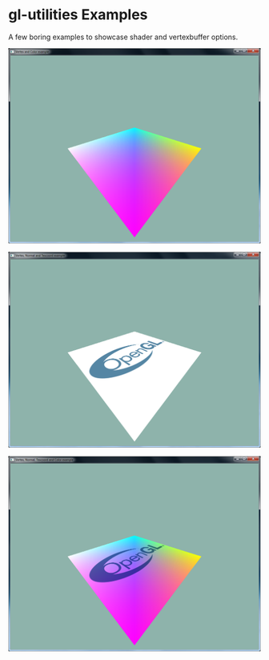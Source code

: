 # gl-utilities Examples #
A few boring examples to showcase shader and vertexbuffer options.

![First example](00-screenshots/01-VertexAndColorExample-shot.png)

![Second example](00-screenshots/02-VertexNormalAndTexcoordExample-shot.png)

![Third example](00-screenshots/03-VertexNormalTexcoordAndColorExample.png)